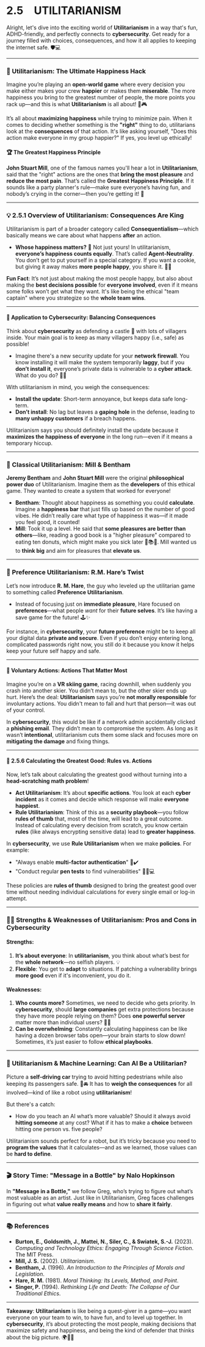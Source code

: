 # 2.5 UTILITARIANISM

Alright, let's dive into the exciting world of **Utilitarianism** in a way that's fun, ADHD-friendly, and perfectly connects to **cybersecurity**. Get ready for a journey filled with choices, consequences, and how it all applies to keeping the internet safe. 🛡️💻

***

### **🌟 Utilitarianism: The Ultimate Happiness Hack**

Imagine you’re playing an **open-world game** where every decision you make either makes your crew **happier** or makes them **miserable**. The more happiness you bring to the greatest number of people, the more points you rack up—and this is what **Utilitarianism** is all about! 🤩🎮

It’s all about **maximizing happiness** while trying to minimize pain. When it comes to deciding whether something is the **"right"** thing to do, utilitarians look at the **consequences** of that action. It's like asking yourself, "Does this action make everyone in my group happier?" If yes, you level up ethically!

#### **🏆 The Greatest Happiness Principle**

**John Stuart Mill**, one of the famous names you'll hear a lot in **Utilitarianism**, said that the "right" actions are the ones that **bring the most pleasure** and **reduce the most pain**. That’s called the **Greatest Happiness Principle**. If it sounds like a party planner's rule—make sure everyone’s having fun, and nobody’s crying in the corner—then you’re getting it! 🎉

***

### **💡 2.5.1 Overview of Utilitarianism: Consequences Are King**

Utilitarianism is part of a broader category called **Consequentialism**—which basically means we care about what happens **after** an action.

* **Whose happiness matters?** 🤔 Not just yours! In utilitarianism, **everyone’s happiness counts equally**. That’s called **Agent-Neutrality**. You don’t get to put yourself in a special category. If you want a cookie, but giving it away makes **more people happy**, you share it. 🍪✨

**Fun Fact**: It’s not just about making the most people happy, but also about making the **best decisions possible** for **everyone involved**, even if it means some folks won’t get what they want. It's like being the ethical "team captain" where you strategize so the **whole team wins**.

***

#### **🚨 Application to Cybersecurity: Balancing Consequences**

Think about **cybersecurity** as defending a castle 🏰 with lots of villagers inside. Your main goal is to keep as many villagers happy (i.e., safe) as possible!

* Imagine there's a new security update for your **network firewall**. You know installing it will make the system temporarily **laggy**, but if you **don’t install it**, everyone’s private data is vulnerable to a **cyber attack**. What do you do? 🤷‍♂️

With utilitarianism in mind, you weigh the consequences:

* **Install the update**: Short-term annoyance, but keeps data safe long-term.
* **Don’t install**: No lag but leaves a **gaping hole** in the defense, leading to **many unhappy customers** if a breach happens.

Utilitarianism says you should definitely install the update because it **maximizes the happiness of everyone** in the long run—even if it means a temporary hiccup.

***

### **📜 Classical Utilitarianism: Mill & Bentham**

**Jeremy Bentham** and **John Stuart Mill** were the original **philosophical power duo** of Utilitarianism. Imagine them as the **developers** of this ethical game. They wanted to create a system that worked for everyone!

* **Bentham**: Thought about happiness as something you could **calculate**. Imagine a **happiness bar** that just fills up based on the number of good vibes. He didn’t really care what type of happiness it was—if it made you feel good, it counted!
* **Mill**: Took it up a level. He said that **some pleasures are better than others**—like, reading a good book is a "higher pleasure" compared to eating ten donuts, which might make you sick later 🤢📚🍩. Mill wanted us to **think big** and aim for pleasures that **elevate us**.

***

### **🔄 Preference Utilitarianism: R.M. Hare’s Twist**

Let’s now introduce **R. M. Hare**, the guy who leveled up the utilitarian game to something called **Preference Utilitarianism**.

* Instead of focusing just on **immediate pleasure**, Hare focused on **preferences**—what people _want_ for their **future selves**. It’s like having a save game for the future! 🕹️✨

For instance, in **cybersecurity**, your **future preference** might be to keep all your digital data **private and secure**. Even if you don’t enjoy entering long, complicated passwords right now, you still do it because you know it helps keep your future self happy and safe.

***

#### **🎤 Voluntary Actions: Actions That Matter Most**

Imagine you’re on a **VR skiing game**, racing downhill, when suddenly you crash into another skier. You didn’t mean to, but the other skier ends up hurt. Here’s the deal: **Utilitarianism** says you’re **not morally responsible** for involuntary actions. You didn't mean to fall and hurt that person—it was out of your control.

In **cybersecurity**, this would be like if a network admin accidentally clicked a **phishing email**. They didn’t mean to compromise the system. As long as it wasn’t **intentional**, utilitarianism cuts them some slack and focuses more on **mitigating the damage** and fixing things.

***

#### **🔢 2.5.6 Calculating the Greatest Good: Rules vs. Actions**

Now, let’s talk about calculating the greatest good without turning into a **head-scratching math problem**!

* **Act Utilitarianism**: It’s about **specific actions**. You look at each **cyber incident** as it comes and decide which response will make **everyone happiest**.
* **Rule Utilitarianism**: Think of this as a **security playbook**—you follow **rules of thumb** that, most of the time, will lead to a great outcome. Instead of calculating every decision from scratch, you know certain **rules** (like always encrypting sensitive data) lead to **greater happiness**.

In **cybersecurity**, we use **Rule Utilitarianism** when we make **policies**. For example:

* "Always enable **multi-factor authentication**" 📱✔️
* "Conduct regular **pen tests** to find vulnerabilities" 🕵️‍♂️💻

These policies are **rules of thumb** designed to bring the greatest good over time without needing individual calculations for every single email or log-in attempt.

***

### **🏋️‍♂️ Strengths & Weaknesses of Utilitarianism: Pros and Cons in Cybersecurity**

#### **Strengths**:

1. **It’s about everyone**: In **utilitarianism**, you think about what’s best for the **whole network**—no selfish players. 💡
2. **Flexible**: You get to **adapt** to situations. If patching a vulnerability brings **more good** even if it's inconvenient, you do it.

#### **Weaknesses**:

1. **Who counts more?** Sometimes, we need to decide who gets priority. In **cybersecurity**, should **large companies** get extra protections because they have more people relying on them? Does **one powerful server** matter more than individual users? 🤷‍♀️
2. **Can be overwhelming**: Constantly calculating happiness can be like having a dozen browser tabs open—your brain starts to slow down! Sometimes, it’s just easier to follow **ethical playbooks**.

***

### **🧠 Utilitarianism & Machine Learning: Can AI Be a Utilitarian?**

Picture a **self-driving car** trying to avoid hitting pedestrians while also keeping its passengers safe. 🤖🚘 It has to **weigh the consequences** for all involved—kind of like a robot using **utilitarianism**!

But there's a catch:

* How do you teach an AI what’s more valuable? Should it always avoid **hitting someone** at any cost? What if it has to make a **choice** between hitting one person vs. five people?

Utilitarianism sounds perfect for a robot, but it’s tricky because you need to **program the values** that it calculates—and as we learned, those values can be **hard to define**.

***

### **🎬 Story Time: "Message in a Bottle" by Nalo Hopkinson**

In **"Message in a Bottle,"** we follow Greg, who’s trying to figure out what’s most valuable as an artist. Just like in Utilitarianism, Greg faces challenges in figuring out what **value really means** and how to **share it fairly**.

***

### **📚 References**

* **Burton, E., Goldsmith, J., Mattei, N., Siler, C., & Swiatek, S.-J.** (2023). _Computing and Technology Ethics: Engaging Through Science Fiction_. The MIT Press.
* **Mill, J. S.** (2002). _Utilitarianism_.
* **Bentham, J.** (1996). _An Introduction to the Principles of Morals and Legislation_.
* **Hare, R. M.** (1981). _Moral Thinking: Its Levels, Method, and Point_.
* **Singer, P.** (1994). _Rethinking Life and Death: The Collapse of Our Traditional Ethics_.

***

**Takeaway**: **Utilitarianism** is like being a quest-giver in a game—you want everyone on your team to win, to have fun, and to level up together. In **cybersecurity**, it’s about protecting the most people, making decisions that maximize safety and happiness, and being the kind of defender that thinks about the big picture. 🌍🔐✨
